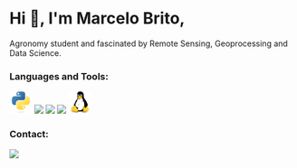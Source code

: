 <h1 align="left">Hi 👋, I'm Marcelo Brito, </h1>
<p> Agronomy student and fascinated by Remote Sensing, Geoprocessing and Data Science. </p>

<h3 align="left">Languages and Tools:</h3>
<p align="left">
<img height="40" src="https://raw.githubusercontent.com/devicons/devicon/master/icons/python/python-original.svg">
<img height="40" src="https://jupyter.org/assets/main-logo.svg">
<img height="40" src="https://raw.githubusercontent.com/qgis/QGIS/1a3be589d3780f7dfb315da52e885ca6eef0900f/images/icons/qgis_icon.svg">
<img height="40" src="https://raw.githubusercontent.com/marcelobrito-mvab/marcelobrito-mvab/29166dfa42c0966451c24ba740f30eced4342960/icons/google-earth-engine.svg">
<img height="40" src="https://raw.githubusercontent.com/devicons/devicon/master/icons/linux/linux-original.svg">
</p>

<h3 align="left">Contact:</h3>
<p align="left">
  <a href="https://www.linkedin.com/in/marcelo-brito">
      <img src="https://img.shields.io/badge/linkedin-%230077B5.svg?&style=for-the-badge&logo=linkedin&logoColor=white&link=mailto:https://www.linkedin.com/in/marcelo-brito/">
  </a>  
  
<!-- 
# Gmail
https://img.shields.io/badge/Gmail-D14836?style=for-the-badge&logo=gmail&logoColor=white
# Excel
https://raw.githubusercontent.com/sempostma/office365-icons/4ef2ee3dc5705f4ab23bc5fc7f236884d0bc10f3/svg/excel.svg
# PowerPoint
https://raw.githubusercontent.com/sempostma/office365-icons/4ef2ee3dc5705f4ab23bc5fc7f236884d0bc10f3/svg/powerpoint.svg
# Word
https://raw.githubusercontent.com/sempostma/office365-icons/4ef2ee3dc5705f4ab23bc5fc7f236884d0bc10f3/svg/word.svg
<p align="left">
  <a href="https://github.com/marcelobrito-mvab/github-readme-stats">
    <img
      align="left"
      src="https://github-readme-stats.vercel.app/api/top-langs/?username=marcelobrito-mvab&layout=compact"
    />
  </a>
  <a href="https://github.com/marcelobrito-mvab/github-readme-stats">
    <img
      align="center"
      height="165"
      src="https://github-readme-stats.vercel.app/api?username=marcelobrito-mvab&count_private=true&show_icons=true&custom_title=Github%20Status&hide=issues"
    />
  </a>
</p>
-->

